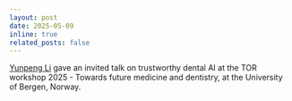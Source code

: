 ```yaml
---
layout: post
date: 2025-05-09
inline: true
related_posts: false
---
```


[Yunpeng Li](https://yunpengli.ac/) gave an invited talk on trustworthy dental AI at the TOR workshop 2025 - Towards future medicine and dentistry, at the University of Bergen, Norway.
